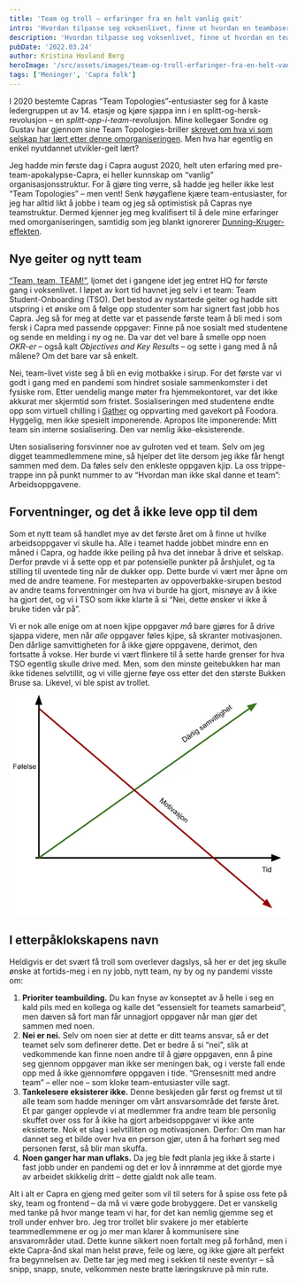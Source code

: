 ```yaml
---
title: 'Team og troll – erfaringer fra en helt vanlig geit'
intro: 'Hvordan tilpasse seg voksenlivet, finne ut hvordan en teambasert organiseringsstruktur fungerer og få hjulene til å rulle i et nytt team? Jeg har ingen fasit – men jeg har et erfaringsskriv som beskriver mine opplevelser fra dette som en helt vanlig Capra-geit.'
description: 'Hvordan tilpasse seg voksenlivet, finne ut hvordan en teambasert organiseringsstruktur fungerer og få hjulene til å rulle i et nytt team?'
pubDate: '2022.03.24'
author: Kristina Hovland Berg
heroImage: '/src/assets/images/team-og-troll-erfaringer-fra-en-helt-vanlig-geit/hero.webp'
tags: ['Meninger', 'Capra folk']
---
```


I 2020 bestemte Capras “Team Topologies”-entusiaster seg for å kaste ledergruppen ut av 14. etasje og kjøre sjappa inn i en splitt-og-hersk-revolusjon – en *splitt-opp-i-team*-revolusjon. Mine kollegaer Sondre og Gustav har gjennom sine Team Topologies-briller [skrevet om hva vi som selskap har lært etter denne omorganiseringen](/to-ar-senere-dette-har-vi-laert-siden-vi-anvendte-team-topologies). Men hva har egentlig en enkel nyutdannet utvikler-geit lært?

Jeg hadde min første dag i Capra august 2020, helt uten erfaring med pre-team-apokalypse-Capra, ei heller kunnskap om “vanlig” organisasjonsstruktur. For å gjøre ting verre, så hadde jeg heller ikke lest “Team Topologies” – men vent! Senk høygaflene kjære team-entusiaster, for jeg har alltid likt å jobbe i team og jeg så optimistisk på Capras nye teamstruktur. Dermed kjenner jeg meg kvalifisert til å dele mine erfaringer med omorganiseringen, samtidig som jeg blankt ignorerer [Dunning-Kruger-effekten](https://no.wikipedia.org/wiki/Dunning-Kruger-effekten).

## Nye geiter og nytt team

[“Team, team, TEAM!”](https://www.youtube.com/watch?v=XRPUoz1TYro), ljomet det i gangene idet jeg entret HQ for første gang i voksenlivet. I løpet av kort tid havnet jeg selv i et team: Team Student-Onboarding (TSO). Det bestod av nystartede geiter og hadde sitt utspring i et ønske om å følge opp studenter som har signert fast jobb hos Capra. Jeg så for meg at dette var et passende første team å bli med i som fersk i Capra med passende oppgaver: Finne på noe sosialt med studentene og sende en melding i ny og ne. Da var det vel bare å smelle opp noen *OKR-er* – også kalt *Objectives and Key Results* – og sette i gang med å nå målene? Om det bare var så enkelt.

Nei, team-livet viste seg å bli en evig motbakke i sirup. For det første var vi godt i gang med en pandemi som hindret sosiale sammenkomster i det fysiske rom. Etter uendelig mange møter fra hjemmekontoret, var det ikke akkurat mer skjermtid som fristet. Sosialiseringen med studentene endte opp som virtuell chilling i [Gather](https://www.gather.town/) og oppvarting med gavekort på Foodora. Hyggelig, men ikke spesielt imponerende. Apropos lite imponerende: Mitt team sin interne sosialisering. Den var nemlig ikke-eksisterende.

Uten sosialisering forsvinner noe av gulroten ved et team. Selv om jeg digget teammedlemmene mine, så hjelper det lite dersom jeg ikke får hengt sammen med dem. Da føles selv den enkleste oppgaven kjip. La oss trippe-trappe inn på punkt nummer to av “Hvordan man ikke skal danne et team”: Arbeidsoppgavene.

## Forventninger, og det å ikke leve opp til dem

Som et nytt team så handlet mye av det første året om å finne ut hvilke arbeidsoppgaver vi skulle ha. Alle i teamet hadde jobbet mindre enn en måned i Capra, og hadde ikke peiling på hva det innebar å drive et selskap. Derfor prøvde vi å sette opp et par potensielle punkter på årshjulet, og ta stilling til uventede ting når de dukker opp. Dette burde vi vært mer åpne om med de andre teamene. For mesteparten av oppoverbakke-sirupen bestod av andre teams forventninger om hva vi burde ha gjort, misnøye av å ikke ha gjort det, og vi i TSO som ikke klarte å si “Nei, dette ønsker vi ikke å bruke tiden vår på”.

Vi er nok alle enige om at noen kjipe oppgaver *må* bare gjøres for å drive sjappa videre, men når *alle* oppgaver føles kjipe, så skranter motivasjonen. Den dårlige samvittigheten for å ikke gjøre oppgavene, derimot, den fortsatte å vokse. Her burde vi vært flinkere til å sette harde grenser for hva TSO egentlig skulle drive med. Men, som den minste geitebukken har man ikke tidenes selvtillit, og vi ville gjerne føye oss etter det den største Bukken Bruse sa. Likevel, vi ble spist av trollet.

![Følelse akse](../../assets/images/team-og-troll-erfaringer-fra-en-helt-vanlig-geit/akse.webp)

## I etterpåklokskapens navn

Heldigvis er det svært få troll som overlever dagslys, så her er det jeg skulle ønske at fortids-meg i en ny jobb, nytt team, ny by og ny pandemi visste om:

1. **Prioriter teambuilding.** Du kan fnyse av konseptet av å helle i seg en kald pils med en kollega og kalle det “essensielt for teamets samarbeid”, men dæven så fort man får unnagjort oppgaver når man gjør det sammen med noen.
2. **Nei er nei.** Selv om noen sier at dette er ditt teams ansvar, så er det teamet selv som definerer dette. Det er bedre å si “nei”, slik at vedkommende kan finne noen andre til å gjøre oppgaven, enn å pine seg gjennom oppgaver man ikke ser meningen bak, og i verste fall ende opp med å ikke gjennomføre oppgaven i tide. “Grensesnitt med andre team” – eller noe – som kloke team-entusiaster ville sagt.
3. **Tankelesere eksisterer ikke.** Denne beskjeden går først og fremst ut til alle team som hadde meninger om vårt ansvarsområde det første året. Et par ganger opplevde vi at medlemmer fra andre team ble personlig skuffet over oss for å ikke ha gjort arbeidsoppgaver vi ikke ante eksisterte. Nok et slag i selvtilliten og motivasjonen. Derfor: Om man har dannet seg et bilde over hva en person gjør, uten å ha forhørt seg med personen først, så blir man skuffa.
3. **Noen ganger har man uflaks.** Da jeg ble født planla jeg ikke å starte i fast jobb under en pandemi og det er lov å innrømme at det gjorde mye av arbeidet skikkelig dritt – dette gjaldt nok alle team.

Alt i alt er Capra en gjeng med geiter som vil til seters for å spise oss fete på sky, team og frontend – da må vi være gode brobyggere. Det er vanskelig med tanke på hvor mange team vi har, for det kan nemlig gjemme seg et troll under enhver bro. Jeg tror trollet blir svakere jo mer etablerte teammedlemmene er og jo mer man klarer å kommunisere sine ansvarområder utad. Dette kunne sikkert noen fortalt meg på forhånd, men i ekte Capra-ånd skal man helst prøve, feile og lære, og ikke gjøre alt perfekt fra begynnelsen av. Dette tar jeg med meg i sekken til neste eventyr – så snipp, snapp, snute, velkommen neste bratte læringskruve på min rute.